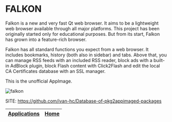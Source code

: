 # FALKON

 Falkon is a new and very fast Qt web browser. It aims to be a lightweight web browser available through all major platforms. This project has been originally started only for educational purposes. But from its start, Falkon has grown into a feature-rich browser.

 Falkon has all standard functions you expect from a web browser. It includes bookmarks, history (both also in sidebar) and tabs. Above that, you can manage RSS feeds with an included RSS reader, block ads with a built-in AdBlock plugin, block Flash content with Click2Flash and edit the local CA Certificates database with an SSL manager.

 This is the unofficial AppImage.

 ![falkon](https://github.com/user-attachments/assets/d91a3d97-10d9-459b-82e1-b89c18da1465)

 SITE: https://github.com/ivan-hc/Database-of-pkg2appimaged-packages

 | [Applications](https://portable-linux-apps.github.io/apps.html) | [Home](https://portable-linux-apps.github.io)
 | --- | --- |
